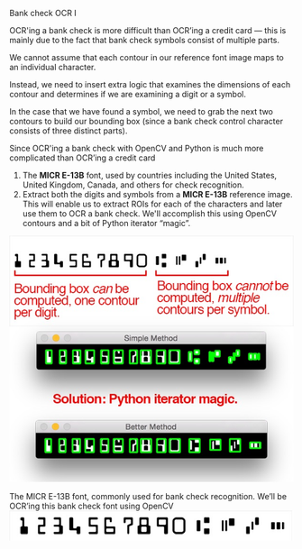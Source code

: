 
Bank check OCR I

OCR'ing a bank check is more difficult than OCR’ing a credit card — this is mainly due to the fact that bank check symbols consist of multiple parts.

We cannot assume that each contour in our reference font image maps to an individual character.

Instead, we need to insert extra logic that examines the dimensions of each contour and determines if we are examining a digit or a symbol.

In the case that we have found a symbol, we need to grab the next two contours to build our bounding box (since a bank check control character consists of three distinct parts).

Since OCR'ing a bank check with OpenCV and Python is much more complicated than OCR’ing a credit card

1. The **MICR E-13B** font, used by countries including the United States, United Kingdom, Canada, and others for check recognition.
2. Extract both the digits and symbols from a **MICR E-13B** reference image. This will enable us to extract ROIs for each of the characters and later use them to OCR a bank check. We'll accomplish this using OpenCV contours and a bit of Python iterator “magic”.

![](https://github.com/shejz/OCR/blob/main/OCR%20Bank%20Check/Bank%20Check%20OCR%20Part%20I/iterator%20magic.jpg)


The MICR E-13B font, commonly used for bank check recognition. We’ll be OCR’ing this bank check font using OpenCV
![](https://github.com/shejz/OCR/blob/main/OCR%20Bank%20Check/Bank%20Check%20OCR%20Part%20I/MICR%20E-13B%20font.jpg)

